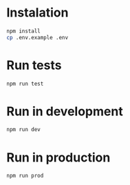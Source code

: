 # Instalation

```bash
npm install
cp .env.example .env
```
# Run tests

```bash
npm run test
```

# Run in development

```bash
npm run dev
```

# Run in production

```bash
npm run prod
```
